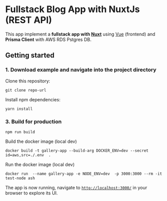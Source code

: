 # Fullstack Blog App with NuxtJs (REST API)

This app implement a **fullstack app with [Nuxt](https://nuxtjs.org//)** using [Vue](https://vuejs.org/) (frontend) and **Prisma Client** with AWS RDS Pstgres DB.

## Getting started

### 1. Download example and navigate into the project directory

Clone this repository:

```
git clone repo-url
```

Install npm dependencies:

```
yarn install
```


### 3. Build for production

```
npm run build
```

Build the docker image (local dev)
```
docker build -t gallery-app --build-arg DOCKER_ENV=dev --secret id=aws,src=./.env  .
```

Run the docker image (local dev)
```
docker run  --name gallery-app -e NODE_ENV=dev  -p 3000:3000 --rm -it test-node ash
```

The app is now running, navigate to [`http://localhost:3000/`](http://localhost:3000/) in your browser to explore its UI.
